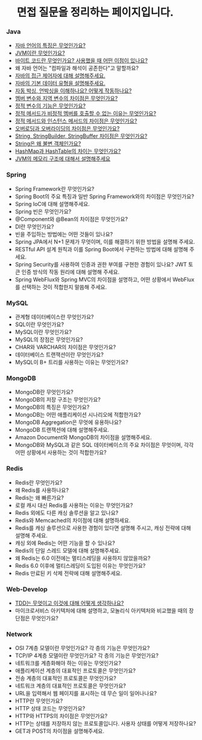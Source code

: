 <h1>
　면접 질문을 정리하는 페이지입니다.
</h1>

### Java
- [자바 언어의 특징은 무엇인가요?](java%2F%EC%9E%90%EB%B0%94%20%EC%96%B8%EC%96%B4%EC%9D%98%20%ED%8A%B9%EC%A7%95%EC%9D%80%20%EB%AC%B4%EC%97%87%EC%9D%B8%EA%B0%80%EC%9A%94%3F.md)
- [JVM이란 무엇인가요?](java%2FJVM%EC%9D%B4%EB%9E%80%20%EB%AC%B4%EC%97%87%EC%9D%B8%EA%B0%80%EC%9A%94%3F.md)
- [바이트 코드란 무엇인가요? 사용했을 때 어떤 이점이 있나요?](java%2F%EB%B0%94%EC%9D%B4%ED%8A%B8%20%EC%BD%94%EB%93%9C%EB%9E%80%20%EB%AC%B4%EC%97%87%EC%9D%B8%EA%B0%80%EC%9A%94%3F%20%EC%82%AC%EC%9A%A9%ED%96%88%EC%9D%84%20%EB%95%8C%20%EC%96%B4%EB%96%A4%20%EC%9D%B4%EC%A0%90%EC%9D%B4%20%EC%9E%88%EB%82%98%EC%9A%94%3F.md)
- 왜 자바 언어는 "컴파일과 해석이 공존한다"고 말할까요?
- [자바의 접근 제어자에 대해 설명해주세요.](java%2F%EC%9E%90%EB%B0%94%EC%9D%98%20%EC%A0%91%EA%B7%BC%20%EC%A0%9C%EC%96%B4%EC%9E%90%EC%97%90%20%EB%8C%80%ED%95%B4%20%EC%84%A4%EB%AA%85%ED%95%B4%EC%A3%BC%EC%84%B8%EC%9A%94..md)
- [자바의 기본 데이터 유형을 설명해주세요.](java%2F%EC%9E%90%EB%B0%94%EC%9D%98%20%EA%B8%B0%EB%B3%B8%20%EB%8D%B0%EC%9D%B4%ED%84%B0%20%EC%9C%A0%ED%98%95%EC%9D%84%20%EC%84%A4%EB%AA%85%ED%95%B4%EC%A3%BC%EC%84%B8%EC%9A%94..md)
- [자동 박싱, 언박싱을 이해하나요? 어떻게 작동하나요?](java%2F%EC%9E%90%EB%8F%99%20%EB%B0%95%EC%8B%B1%2C%20%EC%96%B8%EB%B0%95%EC%8B%B1%EC%9D%84%20%EC%9D%B4%ED%95%B4%ED%95%98%EB%82%98%EC%9A%94%3F%20%EC%96%B4%EB%96%BB%EA%B2%8C%20%EC%9E%91%EB%8F%99%ED%95%98%EB%82%98%EC%9A%94%3F.md)
- [멤버 변수와 지역 변수의 차이점은 무엇인가요?](java%2F%EB%A9%A4%EB%B2%84%20%EB%B3%80%EC%88%98%EC%99%80%20%EC%A7%80%EC%97%AD%20%EB%B3%80%EC%88%98%EC%9D%98%20%EC%B0%A8%EC%9D%B4%EC%A0%90%EC%9D%80%20%EB%AC%B4%EC%97%87%EC%9D%B8%EA%B0%80%EC%9A%94%3F.md)
- [정적 변수의 기능은 무엇인가요?](java%2F%EC%A0%95%EC%A0%81%20%EB%B3%80%EC%88%98%EC%9D%98%20%EA%B8%B0%EB%8A%A5%EC%9D%80%20%EB%AC%B4%EC%97%87%EC%9D%B8%EA%B0%80%EC%9A%94%3F.md)
- [정적 메서드가 비정적 멤버를 호출할 수 없는 이유는 무엇인가요?](java%2F%EC%A0%95%EC%A0%81%20%EB%A9%94%EC%84%9C%EB%93%9C%EA%B0%80%20%EB%B9%84%EC%A0%95%EC%A0%81%20%EB%A9%A4%EB%B2%84%EB%A5%BC%20%ED%98%B8%EC%B6%9C%ED%95%A0%20%EC%88%98%20%EC%97%86%EB%8A%94%20%EC%9D%B4%EC%9C%A0%EB%8A%94%20%EB%AC%B4%EC%97%87%EC%9D%B8%EA%B0%80%EC%9A%94%3F.md)
- [정적 메서드와 인스턴스 메서드의 차이점은 무엇인가요?](java%2F%EC%A0%95%EC%A0%81%20%EB%A9%94%EC%84%9C%EB%93%9C%EC%99%80%20%EC%9D%B8%EC%8A%A4%ED%84%B4%EC%8A%A4%20%EB%A9%94%EC%84%9C%EB%93%9C%EC%9D%98%20%EC%B0%A8%EC%9D%B4%EC%A0%90%EC%9D%80%20%EB%AC%B4%EC%97%87%EC%9D%B8%EA%B0%80%EC%9A%94%3F.md)
- [오버로딩과 오버라이딩의 차이점은 무엇인가요?](java%2F%EC%98%A4%EB%B2%84%EB%A1%9C%EB%94%A9%EA%B3%BC%20%EC%98%A4%EB%B2%84%EB%9D%BC%EC%9D%B4%EB%94%A9%EC%9D%98%20%EC%B0%A8%EC%9D%B4%EC%A0%90%EC%9D%80%20%EB%AC%B4%EC%97%87%EC%9D%B8%EA%B0%80%EC%9A%94%3F.md)
- [String, StringBuilder, StringBuffer 차이점은 무엇인가요?](java%2FString%2C%20StringBuilder%2C%20StringBuffer%20%EC%B0%A8%EC%9D%B4%EC%A0%90%EC%9D%80%20%EB%AC%B4%EC%97%87%EC%9D%B8%EA%B0%80%EC%9A%94%3F.md)
- [String은 왜 불변 객체인가요?](java%2FString%EC%9D%80%20%EC%99%9C%20%EB%B6%88%EB%B3%80%20%EA%B0%9D%EC%B2%B4%EC%9D%B8%EA%B0%80%EC%9A%94%3F.md)
- [HashMap과 HashTable의 차이는 무엇인가요?](java%2FHashMap%EA%B3%BC%20HashTable%EC%9D%98%20%EC%B0%A8%EC%9D%B4%EB%8A%94%20%EB%AC%B4%EC%97%87%EC%9D%B8%EA%B0%80%EC%9A%94%3F.md)
- [JVM의 메모리 구조에 대해서 설명해주세요](java%2FJVM%EC%9D%98%20%EB%A9%94%EB%AA%A8%EB%A6%AC%20%EA%B5%AC%EC%A1%B0%EC%97%90%20%EB%8C%80%ED%95%B4%EC%84%9C%20%EC%84%A4%EB%AA%85%ED%95%B4%EC%A3%BC%EC%84%B8%EC%9A%94.md)


### Spring 
- Spring Framework란 무엇인가요?
- Spring Boot의 주요 특징과 일반 Spring Framework와의 차이점은 무엇인가요?
- Spring IoC에 대해 설명해주세요.
- Spring 빈은 무엇인가요?
- @Component와 @Bean의 차이점은 무엇인가요?
- DI란 무엇인가요?
- 빈을 주입하는 방법에는 어떤 것들이 있나요?
- Spring JPA에서 N+1 문제가 무엇이며, 이를 해결하기 위한 방법을 설명해 주세요.
- RESTful API 설계 원칙과 이를 Spring Boot에서 구현하는 방법에 대해 설명해 주세요.
- Spring Security를 사용하여 인증과 권한 부여를 구현한 경험이 있나요? JWT 토큰 인증 방식의 작동 원리에 대해 설명해 주세요.
- Spring WebFlux와 Spring MVC의 차이점을 설명하고, 어떤 상황에서 WebFlux를 선택하는 것이 적합한지 말씀해 주세요.


### MySQL
- 관계형 데이터베이스란 무엇인가요?
- SQL이란 무엇인가요?
- MySQL이란 무엇인가요?
- MySQL의 장점은 무엇인가요?
- CHAR와 VARCHAR의 차이점은 무엇인가요?
- 데이터베이스 트랜잭션이란 무엇인가요?
- MySQL이 B+ 트리를 사용하는 이유는 무엇인가요?


### MongoDB
- MongoDB란 무엇인가요?
- MongoDB의 저장 구조는 무엇인가요?
- MongoDB의 특징은 무엇인가요?
- MongoDB는 어떤 애플리케이션 시나리오에 적합한가요?
- MongoDB Aggregation은 무엇에 유용하나요?
- MongoDB 트랜잭션에 대해 설명해주세요.
- Amazon Document와 MongoDB의 차이점을 설명해주세요.
- MongoDB와 MySQL과 같은 SQL 데이터베이스의 주요 차이점은 무엇이며, 각각 어떤 상황에서 사용하는 것이 적합한가요?


### Redis
- Redis란 무엇인가요?
- 왜 Redis를 사용하나요?
- Redis는 왜 빠른가요?
- 로컬 캐시 대신 Redis를 사용하는 이유는 무엇인가요?
- Redis 외에도 다른 캐싱 솔루션을 알고 있나요?
- Redis와 Memcached의 차이점에 대해 설명하세요.
- Redis를 캐싱 솔루션으로 사용한 경험이 있다면 설명해 주시고, 캐싱 전략에 대해 설명해 주세요.
- 캐싱 외에 Redis는 어떤 기능을 할 수 있나요?
- Redis의 단일 스레드 모델에 대해 설명해주세요.
- 왜 Redis는 6.0 이전에는 멀티스레딩을 사용하지 않았을까요?
- Redis 6.0 이후에 멀티스레딩이 도입된 이유는 무엇인가요?
- Redis 만료된 키 삭제 전략에 대해 설명해주세요.


### Web-Develop
- [TDD는 무엇이고 이것에 대해 어떻게 생각하나요?](web-develop%2FTDD%EB%8A%94%20%EB%AC%B4%EC%97%87%EC%9D%B4%EA%B3%A0%20%EC%9D%B4%EA%B2%83%EC%97%90%20%EB%8C%80%ED%95%B4%20%EC%96%B4%EB%96%BB%EA%B2%8C%20%EC%83%9D%EA%B0%81%ED%95%98%EB%82%98%EC%9A%94%3F.md)
- 마이크로서비스 아키텍처에 대해 설명하고, 모놀리식 아키텍처와 비교했을 때의 장단점은 무엇인가요?


### Network
- OSI 7계층 모델이란 무엇인가요? 각 층의 기능은 무엇인가요?
- TCP/IP 4계층 모델이란 무엇인가요? 각 층의 기능은 무엇인가요?
- 네트워크를 계층화해야 하는 이유는 무엇인가요?
- 애플리케이션 계층의 대표적인 프로토콜은 무엇인가요?
- 전송 계층의 대표적인 프로토콜은 무엇인가요?
- 네트워크 계층의 대표적인 프로토콜은 무엇인가요?
- URL을 입력해서 웹 페이지를 표시하는 데 무슨 일이 일어나나요?
- HTTP란 무엇인가요?
- HTTP 상태 코드는 무엇인가요?
- HTTP와 HTTPS의 차이점은 무엇인가요?
- HTTP는 상태를 저장하지 않는 프로토콜입니다. 사용자 상태를 어떻게 저장하나요?
- GET과 POST의 차이점을 설명해주세요.